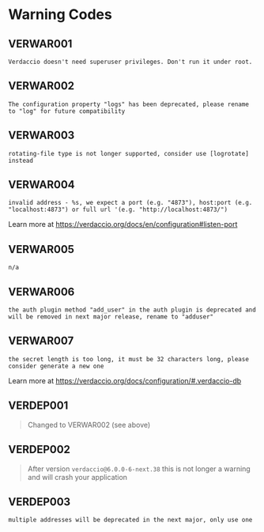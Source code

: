 # Warning Codes

## VERWAR001

`Verdaccio doesn't need superuser privileges. Don't run it under root.`

## VERWAR002

`The configuration property "logs" has been deprecated, please rename to "log" for future compatibility`

## VERWAR003

`rotating-file type is not longer supported, consider use [logrotate] instead`

## VERWAR004

`invalid address - %s, we expect a port (e.g. "4873"), host:port (e.g. "localhost:4873") or full url '(e.g. "http://localhost:4873/")`

Learn more at https://verdaccio.org/docs/en/configuration#listen-port

## VERWAR005

`n/a`

## VERWAR006

`the auth plugin method "add_user" in the auth plugin is deprecated and will be removed in next major release, rename to "adduser"`

## VERWAR007

`the secret length is too long, it must be 32 characters long, please consider generate a new one`

Learn more at https://verdaccio.org/docs/configuration/#.verdaccio-db

## VERDEP001

> Changed to VERWAR002 (see above)

## VERDEP002

> After version `verdaccio@6.0.0-6-next.38` this is not longer a warning and will crash your application

## VERDEP003

`multiple addresses will be deprecated in the next major, only use one`
